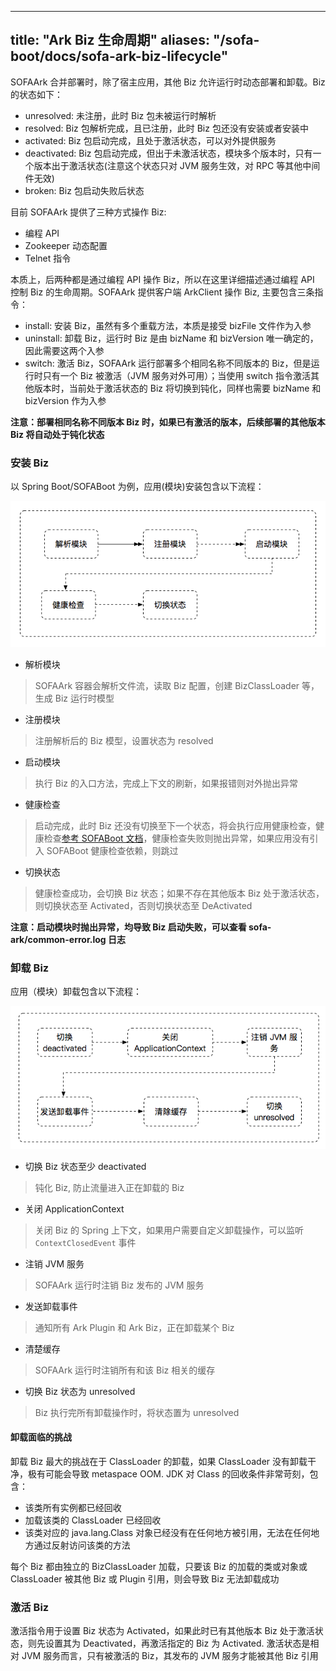 
---
title: "Ark Biz 生命周期"
aliases: "/sofa-boot/docs/sofa-ark-biz-lifecycle"
---


SOFAArk 合并部署时，除了宿主应用，其他 Biz 允许运行时动态部署和卸载。Biz 的状态如下：

+ unresolved: 未注册，此时 Biz 包未被运行时解析
+ resolved: Biz 包解析完成，且已注册，此时 Biz 包还没有安装或者安装中
+ activated: Biz 包启动完成，且处于激活状态，可以对外提供服务
+ deactivated: Biz 包启动完成，但出于未激活状态，模块多个版本时，只有一个版本出于激活状态(注意这个状态只对 JVM 服务生效，对 RPC 等其他中间件无效)
+ broken: Biz 包启动失败后状态

目前 SOFAArk 提供了三种方式操作 Biz:

+ 编程 API
+ Zookeeper 动态配置
+ Telnet 指令

本质上，后两种都是通过编程 API 操作 Biz，所以在这里详细描述通过编程 API 控制 Biz 的生命周期。SOFAArk 提供客户端 ArkClient 操作 Biz, 主要包含三条指令：

+ install: 安装 Biz，虽然有多个重载方法，本质是接受 bizFile 文件作为入参
+ uninstall: 卸载 Biz，运行时 Biz 是由 bizName 和 bizVersion 唯一确定的，因此需要这两个入参
+ switch: 激活 Biz，SOFAArk 运行部署多个相同名称不同版本的 Biz，但是运行时只有一个 Biz 被激活（JVM 服务对外可用）；当使用 switch 指令激活其他版本时，当前处于激活状态的 Biz 将切换到钝化，同样也需要 bizName 和 bizVersion 作为入参

**注意：部署相同名称不同版本 Biz 时，如果已有激活的版本，后续部署的其他版本 Biz 将自动处于钝化状态**

### 安装 Biz
以 Spring Boot/SOFABoot 为例，应用(模块)安装包含以下流程：

![installation flow](installation-flow.png)

+ 解析模块
> SOFAArk 容器会解析文件流，读取 Biz 配置，创建 BizClassLoader 等，生成 Biz 运行时模型

+ 注册模块
> 注册解析后的 Biz 模型，设置状态为 resolved

+ 启动模块
> 执行 Biz 的入口方法，完成上下文的刷新，如果报错则对外抛出异常

+ 健康检查
> 启动完成，此时 Biz 还没有切换至下一个状态，将会执行应用健康检查，健康检查[参考 SOFABoot 文档](https://www.sofastack.tech/sofa-boot/docs/HealthCheck)，健康检查失败则抛出异常，如果应用没有引入 SOFABoot 健康检查依赖，则跳过

+ 切换状态
> 健康检查成功，会切换 Biz 状态；如果不存在其他版本 Biz 处于激活状态，则切换状态至 Activated，否则切换状态至 DeActivated

**注意：启动模块时抛出异常，均导致 Biz 启动失败，可以查看 sofa-ark/common-error.log 日志**

### 卸载 Biz
应用（模块）卸载包含以下流程：

![uninstallation-flow](uninstallation-flow.png)

+ 切换 Biz 状态至少 deactivated
> 钝化 Biz, 防止流量进入正在卸载的 Biz

+ 关闭 ApplicationContext
> 关闭 Biz 的 Spring 上下文，如果用户需要自定义卸载操作，可以监听 `ContextClosedEvent` 事件

+ 注销 JVM 服务
> SOFAArk 运行时注销 Biz 发布的 JVM 服务

+ 发送卸载事件
> 通知所有 Ark Plugin 和 Ark Biz，正在卸载某个 Biz

+ 清楚缓存
> SOFAArk 运行时注销所有和该 Biz 相关的缓存

+ 切换 Biz 状态为 unresolved
> Biz 执行完所有卸载操作时，将状态置为 unresolved

#### 卸载面临的挑战
卸载 Biz 最大的挑战在于 ClassLoader 的卸载，如果 ClassLoader 没有卸载干净，极有可能会导致 metaspace OOM. JDK 对 Class 的回收条件非常苛刻，包含：

+ 该类所有实例都已经回收
+ 加载该类的 ClassLoader 已经回收
+ 该类对应的 java.lang.Class 对象已经没有在任何地方被引用，无法在任何地方通过反射访问该类的方法

每个 Biz 都由独立的 BizClassLoader 加载，只要该 Biz 的加载的类或对象或 ClassLoader 被其他 Biz 或 Plugin 引用，则会导致 Biz 无法卸载成功

### 激活 Biz
激活指令用于设置 Biz 状态为 Activated，如果此时已有其他版本 Biz 处于激活状态，则先设置其为 Deactivated，再激活指定的 Biz 为 Activated. 激活状态是相对 JVM 服务而言，只有被激活的 Biz，其发布的 JVM 服务才能被其他 Biz 引用
